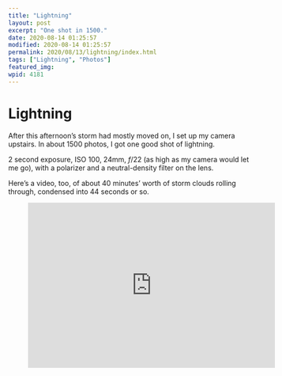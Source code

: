 ```yaml
---
title: "Lightning"
layout: post
excerpt: "One shot in 1500."
date: 2020-08-14 01:25:57
modified: 2020-08-14 01:25:57
permalink: 2020/08/13/lightning/index.html
tags: ["Lightning", "Photos"]
featured_img: 
wpid: 4181
---
```


# Lightning

After this afternoon’s storm had mostly moved on, I set up my camera upstairs. In about 1500 photos, I got one good shot of lightning.

2 second exposure, ISO 100, 24mm, *f*/22 (as high as my camera would let me go), with a polarizer and a neutral-density filter on the lens.

Here’s a video, too, of about 40 minutes’ worth of storm clouds rolling through, condensed into 44 seconds or so.

<figure class="wp-block-embed-vimeo wp-block-embed is-type-video is-provider-vimeo wp-embed-aspect-4-3 wp-has-aspect-ratio"><div class="wp-block-embed__wrapper"><iframe allow="autoplay; fullscreen; picture-in-picture" allowfullscreen="" frameborder="0" height="334" loading="lazy" src="https://player.vimeo.com/video/447680470?h=a76fd1f8ce&dnt=1&app_id=122963" title="Storm clouds" width="500"></iframe></div></figure>